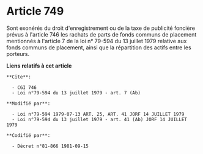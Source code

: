 # Article 749

Sont exonérés du droit d'enregistrement ou de la taxe de publicité foncière prévus à l'article 746 les rachats de parts de
fonds communs de placement mentionnés à l'article 7 de la loi n° 79-594 du 13 juillet 1979 relative aux fonds communs de
placement, ainsi que la répartition des actifs entre les porteurs.

**Liens relatifs à cet article**

	**Cite**:

	  - CGI 746
	  - Loi n°79-594 du 13 juillet 1979 - art. 7 (Ab)

	**Modifié par**:

	  - Loi n°79-594 1979-07-13 ART. 25, ART. 41 JORF 14 JUILLET 1979
	  - Loi n°79-594 du 13 juillet 1979 - art. 41 (Ab) JORF 14 JUILLET 1979

	**Codifié par**:

	  - Décret n°81-866 1981-09-15
